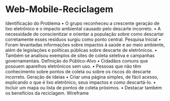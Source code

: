 # Web-Mobile-Reciclagem
Identificação do Problema 
• O grupo reconheceu a crescente geração de lixo eletrônico e o impacto 
ambiental causado pelo descarte incorreto. 
• A necessidade de conscientizar e orientar a população sobre como descartar 
corretamente esses resíduos surgiu como ponto central. 
Pesquisa Inicial 
• Foram levantadas informações sobre impactos à saúde e ao meio ambiente, 
além de legislações e políticas públicas sobre descarte de eletrônicos. 
• Também se analisou exemplos de sites de coleta seletiva e campanhas 
governamentais. 
Definição do Público-Alvo 
• Cidadãos comuns que possuem aparelhos eletrônicos sem uso. 
• Pessoas que não têm conhecimento sobre pontos de coleta ou sobre os riscos 
do descarte incorreto. 
Geração de Ideias 
• Criar uma página simples, de fácil acesso, explicando o que é lixo eletrônico, 
seus impactos e como descartá-lo. 
• Incluir um mapa ou lista de pontos de coleta próximos. 
• Destacar também os benefícios da reciclagem.
Wireframe
